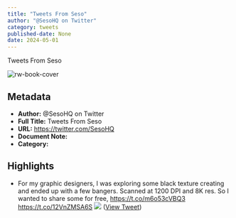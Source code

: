 ```yaml
---
title: "Tweets From Seso"
author: "@SesoHQ on Twitter"
category: tweets
published-date: None
date: 2024-05-01
---
```

Tweets From Seso

![rw-book-cover](https://pbs.twimg.com/profile_images/1450530371800555520/_hZ8dY_A.jpg)

## Metadata
- **Author:** @SesoHQ on Twitter
- **Full Title:** Tweets From Seso
- **URL:** https://twitter.com/SesoHQ
- **Document Note:** 
- **Category:**

## Highlights
- For my graphic designers,
  I was exploring some black texture creating and ended up with a few bangers. Scanned at 1200 DPI and 8K res. 
  So I wanted to share some for free,
  https://t.co/m6o53cVBQ3 https://t.co/12VnZMSA6S
  ![](https://pbs.twimg.com/media/GCiYNNXXsAAkCdl.jpg) ([View Tweet](https://twitter.com/SesoHQ/status/1740808667186819323))
